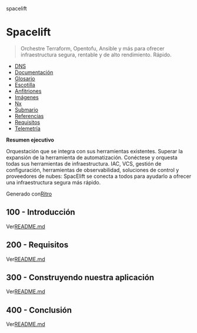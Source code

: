 spacelift

# Spacelift

> Orchestre Terraform, Opentofu, Ansible y más para ofrecer infraestructura segura, rentable y de alto rendimiento. Rápido.

-   [DNS](./DNS.md)
-   [Documentación](./DOCUMENTATION.md)
-   [Glosario](./GLOSSARY.md)
-   [Escotilla](./HATCH.md)
-   [Anfitriones](./HOSTS.md)
-   [Imágenes](./IMAGES.md)
-   [Nx](./NX.md)
-   [Submario](./PODMAN.md)
-   [Referencias](./REFERENCES.md)
-   [Requisitos](./REQUIREMENTS.md)
-   [Telemetría](./TELEMETRY.md)

**Resumen ejecutivo**

Orquestación que se integra con sus herramientas existentes. Superar la expansión de la herramienta de automatización. Conéctese y orquesta todas sus herramientas de infraestructura. IAC, VCS, gestión de configuración, herramientas de observabilidad, soluciones de control y proveedores de nubes: SpacElift se conecta a todos para ayudarlo a ofrecer una infraestructura segura más rápido.

Generado con[Ritro](https://app.rytr.me)

## 100 - Introducción

Ver[README.md](./100/README.md)

## 200 - Requisitos

Ver[README.md](./200/README.md)

## 300 - Construyendo nuestra aplicación

Ver[README.md](./300/README.md)

## 400 - Conclusión

Ver[README.md](./400/README.md)
